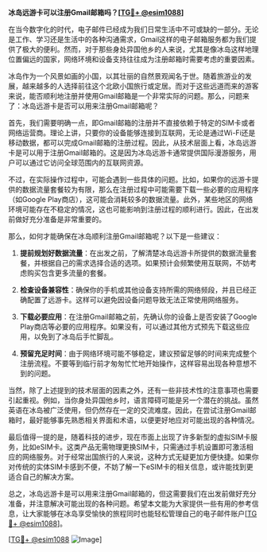 **冰岛远游卡可以注册Gmail邮箱吗？[[TG💪+ @esim1088](https://t.me/s/esim1088)]**

在当今数字化的时代，电子邮件已经成为我们日常生活中不可或缺的一部分。无论是工作、学习还是生活中的各种沟通需求，Gmail这样的电子邮箱服务都为我们提供了极大的便利。然而，对于那些身处异国他乡的人来说，尤其是像冰岛这样地理位置偏远的国家，网络环境和设备支持往往成为注册邮箱时需要考虑的重要因素。

冰岛作为一个风景如画的小国，以其壮丽的自然景观闻名于世。随着旅游业的发展，越来越多的人选择前往这个北欧小国旅行或定居。而对于这些远道而来的游客来说，能否顺利地注册并使用Gmail邮箱是一个非常实际的问题。那么，问题来了：冰岛远游卡是否可以用来注册Gmail邮箱呢？

首先，我们需要明确一点，即Gmail邮箱的注册并不直接依赖于特定的SIM卡或者网络运营商。理论上讲，只要你的设备能够连接到互联网，无论是通过Wi-Fi还是移动数据，都可以完成Gmail邮箱的注册过程。因此，从技术层面上看，冰岛远游卡是可以用于注册Gmail邮箱的。这是因为冰岛远游卡通常提供国际漫游服务，用户可以通过它访问全球范围内的互联网资源。

不过，在实际操作过程中，可能会遇到一些具体的问题。比如，如果你的远游卡提供的数据流量套餐较为有限，那么在注册过程中可能需要下载一些必要的应用程序（如Google Play商店），这可能会消耗较多的数据流量。此外，某些地区的网络环境可能存在不稳定的情况，这也可能影响到注册过程的顺利进行。因此，在出发前做好充分准备是非常重要的。

那么，如何才能确保在冰岛顺利注册Gmail邮箱呢？以下是一些建议：

1. **提前规划好数据流量**：在出发之前，了解清楚冰岛远游卡所提供的数据流量套餐，并根据自己的需求选择合适的选项。如果预计会频繁使用互联网，不妨考虑购买包含更多流量的套餐。

2. **检查设备兼容性**：确保你的手机或其他设备支持所需的网络频段，并且已经正确配置了远游卡。这样可以避免因设备问题导致无法正常使用网络服务。

3. **下载必要应用**：在注册Gmail邮箱之前，先确认你的设备上是否安装了Google Play商店等必要的应用程序。如果没有，可以通过其他方式预先下载这些应用，以免到了冰岛后手忙脚乱。

4. **预留充足时间**：由于网络环境可能不够稳定，建议预留足够的时间来完成整个注册流程。不要等到临行前才匆匆忙忙地开始操作，这样容易出现各种意想不到的问题。

当然，除了上述提到的技术层面的因素之外，还有一些非技术性的注意事项也需要引起重视。例如，当你身处异国他乡时，语言障碍可能是另一个潜在的挑战。虽然英语在冰岛被广泛使用，但仍然存在一定的交流难度。因此，在尝试注册Gmail邮箱时，最好能够事先熟悉相关界面和术语，以便更好地应对可能出现的各种情况。

最后值得一提的是，随着科技的进步，现在市面上出现了许多新型的虚拟SIM卡服务，比如eSIM卡。这类产品无需物理更换SIM卡，只需通过手机设置即可激活相应的网络服务。对于经常出国旅行的人来说，这种方式无疑更加方便快捷。如果你对传统的实体SIM卡感到不便，不妨了解一下eSIM卡的相关信息，或许能找到更适合自己的解决方案。

总之，冰岛远游卡是可以用来注册Gmail邮箱的，但这需要我们在出发前做好充分准备，并注意解决可能出现的各种问题。希望本文能为大家提供一些有用的参考信息，让大家能够在冰岛享受愉快的旅程同时也能轻松管理自己的电子邮件账户[[TG💪+ @esim1088](https://t.me/s/esim1088)]。

[[TG💪+ @esim1088](https://t.me/s/esim1088) ![Image](https://i.postimg.cc/4NQfJmqS/Snipaste-2025-05-13-00-14-12.png)]